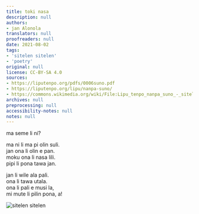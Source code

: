 ```yaml
---
title: toki nasa
description: null
authors:
- jan Alonola
translators: null
proofreaders: null
date: 2021-08-02
tags:
- 'sitelen sitelen'
- 'poetry'
original: null
license: CC-BY-SA 4.0
sources:
- https://liputenpo.org/pdfs/0006suno.pdf
- https://liputenpo.org/lipu/nanpa-suno/
- https://commons.wikimedia.org/wiki/File:Lipu_tenpo_nanpa_suno_-_sitelen_sitelen.png
archives: null
preprocessing: null
accessibility-notes: null
notes: null
---
```


ma seme li ni?

ma ni li ma pi olin suli.  
jan ona li olin e pan.  
moku ona li nasa lili.  
pipi li pona tawa jan.

jan li wile ala pali.  
ona li tawa utala.  
ona li pali e musi la,  
mi mute li pilin pona, a!

![sitelen sitelen](https://commons.wikimedia.org/wiki/File:Lipu_tenpo_nanpa_suno_-_sitelen_sitelen.png)